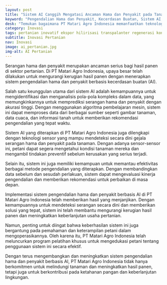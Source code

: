 ```yaml
---
layout: post
title: "Sistem AI Canggih Mengatasi Ancaman Hama dan Penyakit pada Tanaman"
keyword: "Pengendalian Hama dan Penyakit, Kecerdasan Buatan, Sistem AI, Pertanian Modern, PT Matari Agro Indonesia"
desk: "Temukan bagaimana PT Matari Agro Indonesia memanfaatkan teknologi kecerdasan buatan untuk melindungi tanaman dari serangan hama dan penyakit, meningkatkan hasil panen, dan memastikan ketahanan pangan"
category: Inovasi
tags: pertanian inovatif ekspor hilirisasi transpalanter regenerasi konsultan ketahanan pangan
subtitle: Inovasi Pertanian
nav: Inovasi
image: ai_pertanian.jpg
img-alt: AI Pertanian
---
```


Serangan hama dan penyakit merupakan ancaman serius bagi hasil panen di sektor pertanian. Di PT Matari Agro Indonesia, upaya besar telah dilakukan untuk mengurangi kerugian hasil panen dengan menerapkan sistem pengendalian hama dan penyakit berbasis kecerdasan buatan (AI).

Salah satu keunggulan utama dari sistem AI adalah kemampuannya untuk mengidentifikasi dan menganalisis pola-pola kompleks dalam data, yang memungkinkannya untuk memprediksi serangan hama dan penyakit dengan akurasi tinggi. Dengan menggunakan algoritma pembelajaran mesin, sistem ini dapat memproses data dari berbagai sumber seperti gambar tanaman, data cuaca, dan informasi tanah untuk memberikan rekomendasi pengendalian yang tepat waktu.

Sistem AI yang diterapkan di PT Matari Agro Indonesia juga dilengkapi dengan teknologi sensor yang mampu mendeteksi secara dini gejala serangan hama dan penyakit pada tanaman. Dengan adanya sensor-sensor ini, petani dapat segera mengetahui kondisi tanaman mereka dan mengambil tindakan preventif sebelum kerusakan yang serius terjadi.

Selain itu, sistem ini juga memiliki kemampuan untuk memantau efektivitas berbagai metode pengendalian yang diterapkan. Dengan membandingkan data sebelum dan sesudah perlakuan, sistem dapat mengevaluasi kinerja pengendalian dan memberikan rekomendasi untuk perbaikan di masa depan.

Implementasi sistem pengendalian hama dan penyakit berbasis AI di PT Matari Agro Indonesia telah memberikan hasil yang menjanjikan. Dengan kemampuannya untuk mendeteksi serangan secara dini dan memberikan solusi yang tepat, sistem ini telah membantu mengurangi kerugian hasil panen dan meningkatkan keberlanjutan usaha pertanian.

Namun, penting untuk diingat bahwa keberhasilan sistem ini juga bergantung pada pemahaman dan keterampilan petani dalam mengoperasikannya. Oleh karena itu, PT Matari Agro Indonesia telah meluncurkan program pelatihan khusus untuk mengedukasi petani tentang penggunaan sistem ini secara efektif.

Dengan terus mengembangkan dan meningkatkan sistem pengendalian hama dan penyakit berbasis AI, PT Matari Agro Indonesia tidak hanya berkomitmen untuk melindungi tanaman dan meningkatkan hasil panen, tetapi juga untuk berkontribusi pada ketahanan pangan dan keberlanjutan lingkungan.